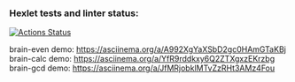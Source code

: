 ### Hexlet tests and linter status:
[![Actions Status](https://github.com/821125/python-project-49/workflows/hexlet-check/badge.svg)](https://github.com/821125/python-project-49/actions)

brain-even demo: https://asciinema.org/a/A992XgYaXSbD2gc0HAmGTaKBj
brain-calc demo: https://asciinema.org/a/YfR9rddkxy6Q2ZTXgxzEKrzbg
brain-gcd demo: https://asciinema.org/a/JfMRjobklMTvZzRHt3AMz4Fou